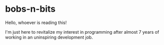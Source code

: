 # bobs-n-bits

Hello, whoever is reading this!

I'm just here to revitalize my interest in programming after almost 7 years of working in an uninspiring development job.
